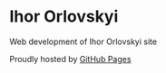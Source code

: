 # Ihor Orlovskyi

Web development of Ihor Orlovskyi site

Proudly hosted by [GitHub Pages](https://pages.github.com)
